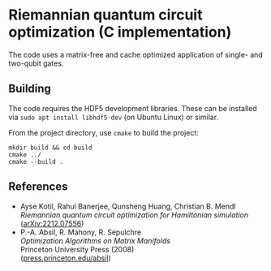 Riemannian quantum circuit optimization (C implementation)
==========================================================

The code uses a matrix-free and cache optimized application of single- and two-qubit gates.


Building
--------
The code requires the HDF5 development libraries. These can be installed via `sudo apt install libhdf5-dev` (on Ubuntu Linux) or similar.

From the project directory, use `cmake` to build the project:
```
mkdir build && cd build
cmake ../
cmake --build .
````


References
----------
-  Ayse Kotil, Rahul Banerjee, Qunsheng Huang, Christian B. Mendl  
   _Riemannian quantum circuit optimization for Hamiltonian simulation_  
   ([arXiv:2212.07556](https://arxiv.org/abs/2212.07556))
-  P.-A. Absil, R. Mahony, R. Sepulchre  
   _Optimization Algorithms on Matrix Manifolds_  
   Princeton University Press (2008)  
   ([press.princeton.edu/absil](https://press.princeton.edu/absil))
